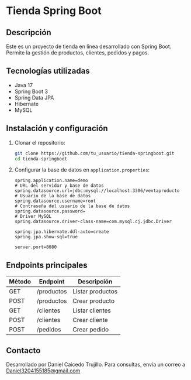 # Tienda Spring Boot

## Descripción
Este es un proyecto de tienda en línea desarrollado con Spring Boot. Permite la gestión de productos, clientes, pedidos y pagos.

## Tecnologías utilizadas
- Java 17
- Spring Boot 3
- Spring Data JPA
- Hibernate
- MySQL

## Instalación y configuración

1. Clonar el repositorio:
   ```bash
   git clone https://github.com/tu_usuario/tienda-springboot.git
   cd tienda-springboot
   ```

2. Configurar la base de datos en `application.properties`:
   ```properties
   spring.application.name=demo
   # URL del servidor y base de datos
   spring.datasource.url=jdbc:mysql://localhost:3306/ventaproducto
   # Usuario de la base de datos
   spring.datasource.username=root
   # Contraseña del usuario de la base de datos
   spring.datasource.password=
   # Driver MySQL
   spring.datasource.driver-class-name=com.mysql.cj.jdbc.Driver

   spring.jpa.hibernate.ddl-auto=create
   spring.jpa.show-sql=true

   server.port=8080
   ```

## Endpoints principales

| Método | Endpoint          | Descripción            |
|---------|------------------|------------------------|
| GET     | /productos       | Listar productos      |
| POST    | /productos       | Crear producto        |
| GET     | /clientes        | Listar clientes       |
| POST    | /clientes        | Crear cliente         |
| POST    | /pedidos         | Crear pedido          |

## Contacto
Desarrollado por Daniel Caicedo Trujillo. Para consultas, envía un correo a Daniel3204155185@gmail.com


